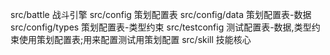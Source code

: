 src/battle 战斗引擎
src/config 策划配置表
src/config/data 策划配置表-数据
src/config/types 策划配置表-类型约束
src/testconfig 测试配置表-数据,类型约束使用策划配置表;用来配置测试用策划配置
src/skill 技能核心



